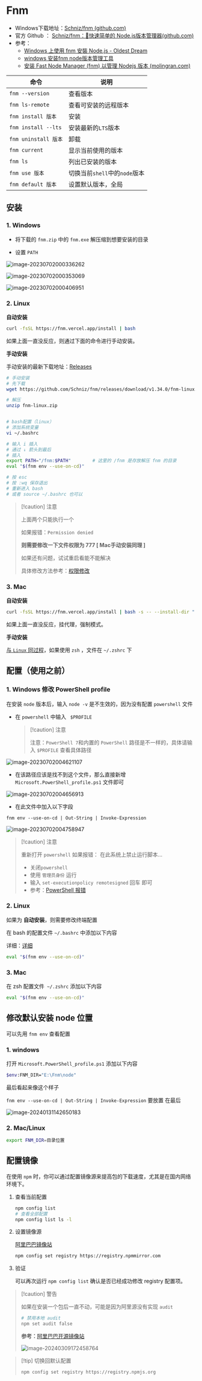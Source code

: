 # Fnm



- Windows下载地址：[Schniz/fnm (github.com)](https://github.com/Schniz/fnm/releases)
- 官方 Github ： [Schniz/fnm：🚀快速简单的 Node.js版本管理器(github.com)](https://github.com/Schniz/fnm#shell-setup)
- 参考：
    - [Windows 上使用 fnm 安裝 Node.js - Oldest Dream](https://oldestdream.com/2022/04/windows-install-nodejs-with-fnm/#:~:text=%E5%AE%89%E8%A3%9D)
    - [windows 安装fnm node版本管理工具](https://my.oschina.net/gfcm/blog/5712706)
    - [安装 Fast Node Manager (fnm) 以管理 Nodejs 版本 (molingran.com)](https://www.molingran.com/p/use-fnm/)

| 命令                 | 说明                          |
| -------------------- | ----------------------------- |
| `fnm --version`      | 查看版本                      |
| `fnm ls-remote`      | 查看可安装的远程版本          |
| `fnm install 版本`   | 安装                          |
| `fnm install --lts`  | 安装最新的`LTS`版本           |
| `fnm uninstall 版本` | 卸载                          |
| `fnm current`        | 显示当前使用的版本            |
| `fnm ls`             | 列出已安装的版本              |
| `fnm use 版本`       | 切换当前`shell`中的`node`版本 |
| `fnm default 版本`   | 设置默认版本，全局            |

## 安装

### 1. Windows

- 将下载的 `fnm.zip` 中的 `fnm.exe` 解压缩到想要安装的目录

- 设置 `PATH`

![image-20230702000336262](./assets/image-20230702000336262.png)

![image-20230702000353069](./assets/image-20230702000353069.png)

![image-20230702000406951](./assets/image-20230702000406951.png)

### 2. Linux

**自动安装**

``` bash
curl -fsSL https://fnm.vercel.app/install | bash
```

如果上面一直没反应，则通过下面的命令进行手动安装。



**手动安装**

手动安装的最新下载地址：[Releases](https://github.com/Schniz/fnm/releases)

``` bash
# 手动安装
# 先下载
wget https://github.com/Schniz/fnm/releases/download/v1.34.0/fnm-linux.zip

# 解压
unzip fnm-linux.zip


# bash配置（linux）
# 添加系统变量
vi ~/.bashrc

# 输入 i 插入
# 通过 ↓ 箭头到最后
# 插入
export PATH="/fnm:$PATH"		# 这里的 /fnm 是存放解压 fnm 的目录
eval "$(fnm env --use-on-cd)"

# 按 esc
# 按 :wq 保存退出
# 重新进入 bash
# 或者 source ~/.bashrc 也可以

```

> [!caution] 注意
>
> 上面两个只能执行一个
>
> 如果报错：`Permission denied`
>
> **则需要修改一下文件权限为 777 [ Mac手动安装同理 ]**  
>
> 如果还有问题，试试重启看能不能解决
>
> 具体修改方法参考：[权限修改](https://blog.csdn.net/zh_1721342390/article/details/104753997)



### 3. Mac

**自动安装**

``` bash
curl -fsSL https://fnm.vercel.app/install | bash -s -- --install-dir "./.fnm" --skip-shell
```

如果上面一直没反应，挂代理，强制模式。

**手动安装**

[与 `Linux` 同过程](#_2-linux)，如果使用 `zsh` ，文件在 `~/.zshrc` 下


## 配置（使用之前）

### 1. Windows 修改 PowerShell profile

在安装 `node` 版本后，输入 `node -v` 是不生效的，因为没有配置 `powershell` 文件

- 在 `powershell` 中输入 ` $PROFILE`

    > [!caution] 注意
    >
    > 注意：`PowerShell 7`和内置的 `PowerShell` 路径是不一样的，具体请输入 `$PROFILE` 查看具体路径

![image-20230702004621107](./assets/image-20230702004621107.png)

- 在该路径应该是找不到这个文件，那么直接新增 `Microsoft.PowerShell_profile.ps1` 文件即可

![image-20230702004656913](./assets/image-20230702004656913.png)

- 在此文件中加入以下字段

```
fnm env --use-on-cd | Out-String | Invoke-Expression
```

![image-20230702004758947](./assets/image-20230702004758947.png)

> [!caution] 注意
>
> 重新打开 `powershell` 如果报错： 在此系统上禁止运行脚本...
>
> - 关闭`powershell`
> - 使用 `管理员身份` 运行
> - 输入 `set-executionpolicy remotesigned` 回车 即可
> - 参考：[PowerShell 报错](https://www.cnblogs.com/lovebing/p/16112837.html)



### 2. Linux

如果为 **自动安装**，则需要修改终端配置

在 bash 的配置文件 `~/.bashrc` 中添加以下内容

详细：[详细](https://www.molingran.com/p/use-fnm/#bash)

``` bash
eval "$(fnm env --use-on-cd)"
```



### 3. Mac

在 zsh 配置文件` ~/.zshrc` 添加以下内容

``` bash
eval "$(fnm env --use-on-cd)"
```





## 修改默认安装 node 位置

可以先用 `fnm env` 查看配置

### 1. windows

打开 `Microsoft.PowerShell_profile.ps1` 添加以下内容

```sh
$env:FNM_DIR="E:\Fnm\node"
```

最后看起来像这个样子

`fnm env --use-on-cd | Out-String | Invoke-Expression` 要放置 在最后

![image-20240131142650183](./assets/image-20240131142650183.png)



### 2. Mac/Linux

``` bash
export FNM_DIR=目录位置
```



## 配置镜像

在使用 `npm` 时，你可以通过配置镜像源来提高包的下载速度，尤其是在国内网络环境下。

1. 查看当前配置

    ``` bash
    npm config list
    # 查看全部配置
    npm config list ls -l
    ```

2. 设置镜像源

    [阿里巴巴镜像站](https://developer.aliyun.com/mirror/NPM?spm=a2c6h.13651102.0.0.30da1b11MCJsYX)

    ``` bash
    npm config set registry https://registry.npmmirror.com
    ```

3. 验证

    可以再次运行 `npm config list` 确认是否已经成功修改 registry 配置项。

> [!caution] 警告
>
> 如果在安装一个包后一直不动，可能是因为阿里源没有实现 `audit`
>
> ``` bash
> # 禁用本地 audit
> npm set audit false
> ```
>
> **参考：**[阿里巴巴开源镜像站](https://developer.aliyun.com/mirror/NPM?spm=a2c6h.13651102.0.0.30da1b11MCJsYX)
>
> ![image-20240309172458764](./assets/image-20240309172458764.png)



> [!tip] 切换回默认配置
>
> ``` bash
> npm config set registry https://registry.npmjs.org
> ```

